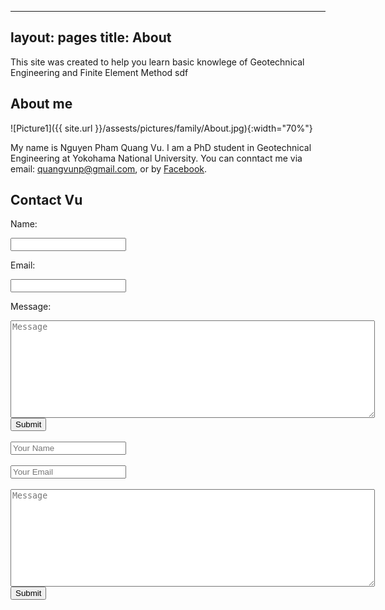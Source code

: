 ----
layout: pages
title: About
---

This site was created to help you learn basic knowlege of Geotechnical Engineering and Finite Element Method
sdf

## About me

![Picture1]({{ site.url }}/assests/pictures/family/About.jpg){:width="70%"}

My name is Nguyen Pham Quang Vu. I am a PhD student in Geotechnical Engineering at Yokohama National University. You can conntact me via email: quangvunp@gmail.com, or by [Facebook]("https://www.facebook.com/quangvu.np"). 

## Contact Vu

<form action="//formspree.io/quangvunp@gmail.com" method="POST">
    <p>Name: </p><input id= "Name" type="text" name="name" cols="70"> <br />
    <p>Email: </p><input id="Email" type="email" name="email" cols="70"> <br />
    <p>Message: </p> <textarea id="message" name="message" placeholder="Message" rows="10" cols="70"></textarea> <br />
  <input type='submit' value='Submit' />




<form action="http://getsimpleform.com/messages?form_api_token=475339605245a246498c3b1d364a845b" method="post">
  <input type='hidden' name='redirect_to' value='http://minhajuddin.com/thank-you' />
  <!--<label for='name'>Name</label>-->
  <br />
  <br />
  <input type='text' id='name' name='name' placeholder='Your Name' rows='2' cols='70' />
  
  <!--<label for='email'>Email</label> -->
  <br />
  <br />
  <input type='text' id='email' name='email' placeholder='Your Email' rows ='4' cols='70' />
  <br />
  <!--<label for='email'>Message</label>-->
  <br />
  <textarea id='message' name='message' placeholder='Message' rows='10' cols='70'></textarea>
  <br />
  <input type='submit' value='Submit' />
</form>
